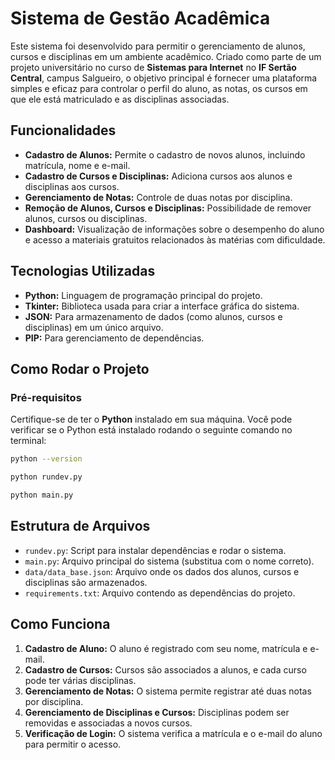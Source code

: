# Sistema de Gestão Acadêmica

Este sistema foi desenvolvido para permitir o gerenciamento de alunos, cursos e disciplinas em um ambiente acadêmico. Criado como parte de um projeto universitário no curso de **Sistemas para Internet** no **IF Sertão Central**, campus Salgueiro, o objetivo principal é fornecer uma plataforma simples e eficaz para controlar o perfil do aluno, as notas, os cursos em que ele está matriculado e as disciplinas associadas.

## Funcionalidades

- **Cadastro de Alunos:** Permite o cadastro de novos alunos, incluindo matrícula, nome e e-mail.
- **Cadastro de Cursos e Disciplinas:** Adiciona cursos aos alunos e disciplinas aos cursos.
- **Gerenciamento de Notas:** Controle de duas notas por disciplina.
- **Remoção de Alunos, Cursos e Disciplinas:** Possibilidade de remover alunos, cursos ou disciplinas.
- **Dashboard:** Visualização de informações sobre o desempenho do aluno e acesso a materiais gratuitos relacionados às matérias com dificuldade.

## Tecnologias Utilizadas

- **Python:** Linguagem de programação principal do projeto.
- **Tkinter:** Biblioteca usada para criar a interface gráfica do sistema.
- **JSON:** Para armazenamento de dados (como alunos, cursos e disciplinas) em um único arquivo.
- **PIP:** Para gerenciamento de dependências.

## Como Rodar o Projeto

### Pré-requisitos

Certifique-se de ter o **Python** instalado em sua máquina. Você pode verificar se o Python está instalado rodando o seguinte comando no terminal:

```bash
python --version
```
```bash
python rundev.py
```
```bash
python main.py
```
## Estrutura de Arquivos

- `rundev.py`: Script para instalar dependências e rodar o sistema.
- `main.py`: Arquivo principal do sistema (substitua com o nome correto).
- `data/data_base.json`: Arquivo onde os dados dos alunos, cursos e disciplinas são armazenados.
- `requirements.txt`: Arquivo contendo as dependências do projeto.

## Como Funciona

1. **Cadastro de Aluno:** O aluno é registrado com seu nome, matrícula e e-mail.
2. **Cadastro de Cursos:** Cursos são associados a alunos, e cada curso pode ter várias disciplinas.
3. **Gerenciamento de Notas:** O sistema permite registrar até duas notas por disciplina.
4. **Gerenciamento de Disciplinas e Cursos:** Disciplinas podem ser removidas e associadas a novos cursos.
5. **Verificação de Login:** O sistema verifica a matrícula e o e-mail do aluno para permitir o acesso.
